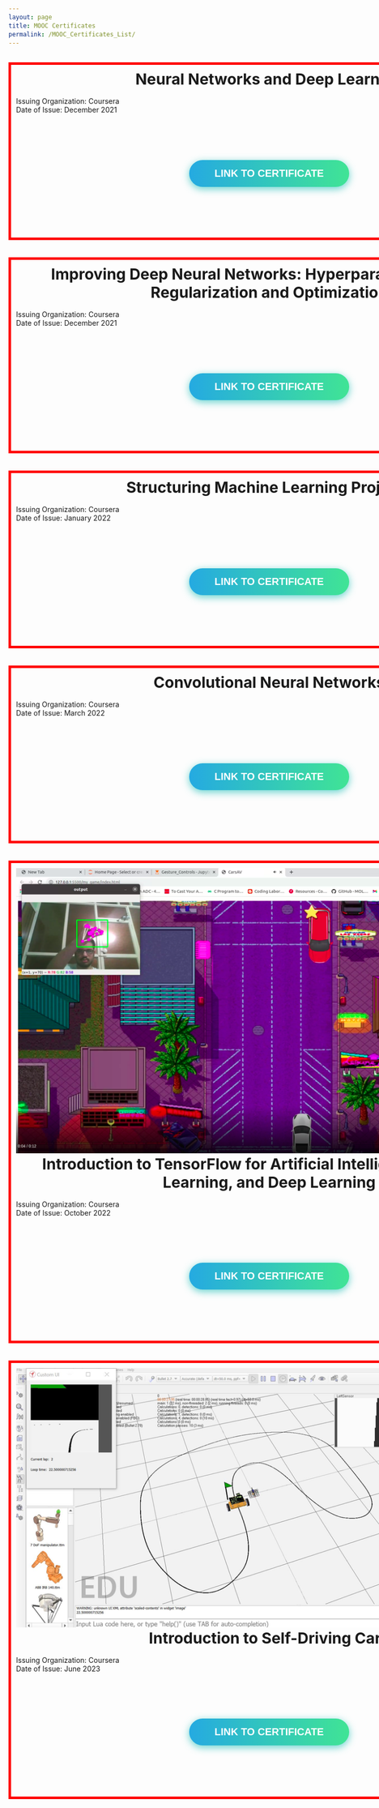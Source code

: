 ```yaml
---
layout: page
title: MOOC Certificates
permalink: /MOOC_Certificates_List/
---
```


<html>
<head>
<style>
#frozen-btn {
  display: flex;
  align-items: center;
  justify-content: center;
  height: 5vh;
}
button {
  border: 0;
  margin: 20px;
  text-transform: uppercase;
  font-size: 20px;
  font-weight: bold;
  padding: 15px 50px;
  border-radius: 50px;
  color: white;
  outline: none;
  position: relative;
}
button:before{
  content: '';
  display: block;
  background: linear-gradient(to left, rgba(255, 255, 255, 0) 50%, rgba(255, 255, 255, 0.4) 50%);
  background-size: 210% 100%;
  background-position: right bottom;
  height: 100%;
  width: 100%;
  position: absolute;
  top: 0;
  bottom:0;
  right:0;
  left: 0;
  border-radius: 50px;
  transition: all 1s;
  -webkit-transition: all 1s;
}
.green {
   background-image: linear-gradient(to right, #25aae1, #40e495);
   box-shadow: 0 4px 15px 0 rgba(49, 196, 190, 0.75);
}
.purple {
   background-image: linear-gradient(to right, #6253e1, #852D91);
   box-shadow: 0 4px 15px 0 rgba(236, 116, 149, 0.75);
} 
.purple:hover:before {
  background-position: left bottom;
}
.green:hover:before {
  background-position: left bottom;
}
#bordering{
  width: 1000px;
  height: 100x;
  padding: 10px;
  border: 5px solid red;
  margin: 0;
}
</style>
</head>
</html>

<br>

<div id="bordering">

<center>
<b style="font-size:30px"> Neural Networks and Deep Learning </b> 
</center>
<br>
</b> Issuing Organization:</b> Coursera <br>
</b> Date of Issue:</b> December 2021
<br>
<br>
<div id="frozen-btn">
<center>
   <a href="https://www.coursera.org/account/accomplishments/certificate/Q9BQ8X3TMMYV" target="_blank">
   <button class="green">Link To Certificate</button>
   </a>
</center>
</div>
<br>
</div>

<br>
<br>

<div id="bordering">

<center>
<b style="font-size:30px"> Improving Deep Neural Networks: Hyperparameter Tuning, Regularization and Optimization </b> 
</center>
<br>
</b> Issuing Organization:</b> Coursera <br>
</b> Date of Issue:</b> December 2021
<br>
<br>
<div id="frozen-btn">
<center>
   <a href="https://www.coursera.org/account/accomplishments/certificate/NP2Z9X5YJ2UP" target="_blank">
   <button class="green">Link To Certificate</button>
   </a>
</center>
</div>
<br>
</div>

<br>
<br>

<div id="bordering">
<center>
<b style="font-size:30px"> Structuring Machine Learning Projects </b> 
</center>
<br>
</b> Issuing Organization:</b> Coursera <br>
</b> Date of Issue:</b> January 2022
<br>
<br>
<div id="frozen-btn">
<center>
   <a href="https://www.coursera.org/account/accomplishments/certificate/32KNY97R9YFU" target="_blank">
   <button class="green">Link To Certificate</button>
   </a>
</center>
</div>
<br>
</div>

<br>
<br>

<div id="bordering">
<center>
<b style="font-size:30px"> Convolutional Neural Networks </b> 
</center>
<br>
</b> Issuing Organization:</b> Coursera <br>
</b> Date of Issue:</b> March 2022
<br>
<br>
<div id="frozen-btn">
<center>
   <a href="https://github.com/Aryaman22102002/RRT" target="_blank">
   <button class="green">Link To Certificate</button>
   </a>
</center>
</div>
<br>
</div>

<br>
<br>

<div id="bordering">
<center>
<img title="street_racer" alt="Alt text" src="/images/race.png">
</center>

<center>
<b style="font-size:30px"> Introduction to TensorFlow for Artificial Intelligence, Machine Learning, and Deep Learning </b> 
</center>
<br>
</b> Issuing Organization:</b> Coursera <br>
</b> Date of Issue:</b> October 2022
<br>
<br>
<div id="frozen-btn">
<center>
   <a href="https://www.coursera.org/account/accomplishments/certificate/L9EM277ANJFB" target="_blank">
   <button class="green">Link To Certificate</button>
   </a>
</center>
</div>
<br>
</div>

<br>
<br>


<div id="bordering">
<center>
<img title="Wall-E-Sim" alt="Alt text" src="/images/Wall-E-Sim.jpg">
</center>

<center>
<b style="font-size:30px"> Introduction to Self-Driving Cars </b> 
</center>
<br>
</b> Issuing Organization:</b> Coursera <br>
</b> Date of Issue:</b> June 2023
<br>
<br>
<div id="frozen-btn">
<center>
   <a href="https://www.coursera.org/account/accomplishments/certificate/E44RZV2XUMLR" target="_blank">
   <button class="green">Link To Certificate</button>
   </a>
</center>
</div>
<br>
</div>
